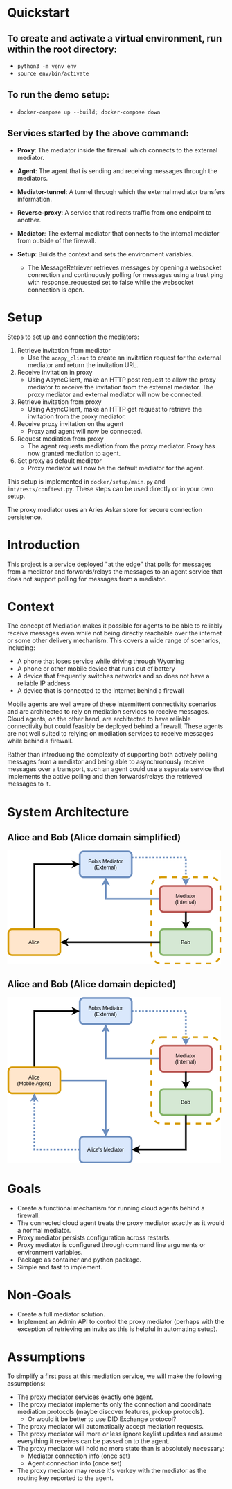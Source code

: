 # Quickstart

## To create and activate a virtual environment, run within the root directory:
  - `python3 -m venv env`
  - `source env/bin/activate`

## To run the demo setup:
  - `docker-compose up --build; docker-compose down`

## Services started by the above command:
- **Proxy**: The mediator inside the firewall which connects to the external mediator.
- **Agent**: The agent that is sending and receiving messages through the mediators.
- **Mediator-tunnel**: A tunnel through which the external mediator transfers information.
- **Reverse-proxy**: A service that redirects traffic from one endpoint to another.
- **Mediator**: The external mediator that connects to the internal mediator from outside of the firewall.
- **Setup**: Builds the context and sets the environment variables.

  - The MessageRetriever retrieves messages by opening a websocket connection and continuously polling for messages using a trust ping with response_requested set to false while the websocket connection is open.


# Setup

Steps to set up and connection the mediators:
1. Retrieve invitation from mediator
    - Use the `acapy_client` to create an invitation request for the external mediator and return the invitation URL.
2. Receive invitation in proxy
    - Using AsyncClient, make an HTTP post request to allow the proxy mediator to receive the invitation from the external mediator. The proxy mediator and external mediator will now be connected.
3. Retrieve invitation from proxy
    - Using AsyncClient, make an HTTP get request to retrieve the invitation from the proxy mediator.
4. Receive proxy invitation on the agent
    - Proxy and agent will now be connected.
5. Request mediation from proxy
    - The agent requests mediation from the proxy mediator. Proxy has now granted mediation to agent.
6. Set proxy as default mediator
    - Proxy mediator will now be the default mediator for the agent.

This setup is implemented in `docker/setup/main.py` and `int/tests/conftest.py`. These steps can be used directly or in your own setup.

The proxy mediator uses an Aries Askar store for secure connection persistence.



# Introduction

This project is a service deployed "at the edge" that polls for messages from a
mediator and forwards/relays the messages to an agent service that does not
support polling for messages from a mediator.

# Context

The concept of Mediation makes it possible for agents to be able to reliably
receive messages even while not being directly reachable over the internet or
some other delivery mechanism. This covers a wide range of scenarios, including:

- A phone that loses service while driving through Wyoming
- A phone or other mobile device that runs out of battery
- A device that frequently switches networks and so does not have a reliable IP
  address
- A device that is connected to the internet behind a firewall

Mobile agents are well aware of these intermittent connectivity scenarios and
are architected to rely on mediation services to receive messages. Cloud agents,
on the other hand, are architected to have reliable connectivity but could
feasibly be deployed behind a firewall. These agents are not well suited to
relying on mediation services to receive messages while behind a firewall.

Rather than introducing the complexity of supporting both actively polling
messages from a mediator and being able to asynchronously receive messages over
a transport, such an agent could use a separate service that implements the
active polling and then forwards/relays the retrieved messages to it.

# System Architecture

## Alice and Bob (Alice domain simplified)

![](assets/proxy-mediator-0.png)

## Alice and Bob (Alice domain depicted)

![](assets/proxy-mediator-1.png)

# Goals 

- Create a functional mechanism for running cloud agents behind a firewall.
- The connected cloud agent treats the proxy mediator exactly as it would a
  normal mediator.
- Proxy mediator persists configuration across restarts.
- Proxy mediator is configured through command line arguments or environment
  variables.
- Package as container and python package.
- Simple and fast to implement.

# Non-Goals

- Create a full mediator solution.
- Implement an Admin API to control the proxy mediator (perhaps with the
  exception of retrieving an invite as this is helpful in automating setup).

# Assumptions

To simplify a first pass at this mediation service, we will make the following
assumptions:

- The proxy mediator services exactly one agent.
- The proxy mediator implements only the connection and coordinate mediation
  protocols (maybe discover features, pickup protocols).
    - Or would it be better to use DID Exchange protocol?
- The proxy mediator will automatically accept mediation requests.
- The proxy mediator will more or less ignore keylist updates and assume
  everything it receives can be passed on to the agent.
- The proxy mediator will hold no more state than is absolutely necessary:
    - Mediator connection info (once set)
    - Agent connection info (once set)
- The proxy mediator may reuse it's verkey with the mediator as the routing key
  reported to the agent.
